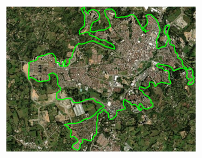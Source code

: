 ![Image Alt](https://github.com/upfernan/imagen-rionegro/blob/5398a9bdca6936ed5149843f2463e1da57a670c7/mapa%20rionegro.PNG)
